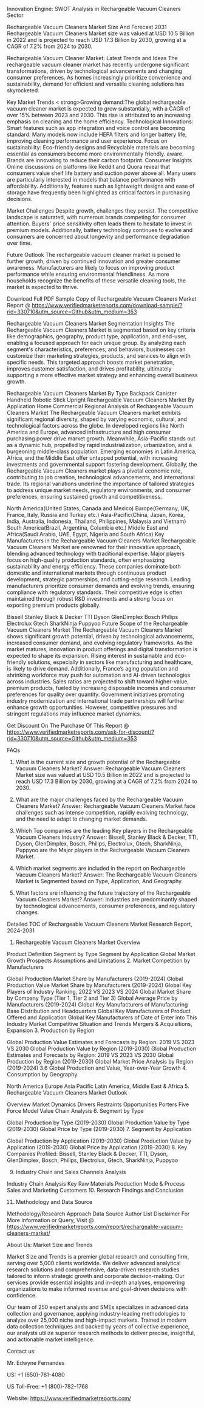 Innovation Engine: SWOT Analysis in Rechargeable Vacuum Cleaners Sector


Rechargeable Vacuum Cleaners Market Size And Forecast 2031
Rechargeable Vacuum Cleaners Market size was valued at USD 10.5 Billion in 2022 and is projected to reach USD 17.3 Billion by 2030, growing at a CAGR of 7.2% from 2024 to 2030.

Rechargeable Vacuum Cleaner Market: Latest Trends and Ideas
The rechargeable vacuum cleaner market has recently undergone significant transformations, driven by technological advancements and changing consumer preferences. As homes increasingly prioritize convenience and sustainability, demand for efficient and versatile cleaning solutions has skyrocketed.

Key Market Trends
< strong>Growing demand:The global rechargeable vacuum cleaner market is expected to grow substantially, with a CAGR of over 15% between 2023 and 2030. This rise is attributed to an increasing emphasis on cleaning and the home efficiency.
Technological Innovations: Smart features such as app integration and voice control are becoming standard. Many models now include HEPA filters and longer battery life, improving cleaning performance and user experience.
Focus on sustainability: Eco-friendly designs and Recyclable materials are becoming essential as consumers become more environmentally friendly. aware. Brands are innovating to reduce their carbon footprint.
Consumer Insights
Online discussions on platforms like Reddit and Quora reveal that consumers value shelf life battery and suction power above all. Many users are particularly interested in models that balance performance with affordability. Additionally, features such as lightweight designs and ease of storage have frequently been highlighted as critical factors in purchasing decisions.

Market Challenges
Despite growth, challenges they persist. The competitive landscape is saturated, with numerous brands competing for consumer attention. Buyers' price sensitivity often leads them to hesitate to invest in premium models. Additionally, battery technology continues to evolve and consumers are concerned about longevity and performance degradation over time.

Future Outlook
The rechargeable vacuum cleaner market is poised to further growth, driven by continued innovation and greater consumer awareness. Manufacturers are likely to focus on improving product performance while ensuring environmental friendliness. As more households recognize the benefits of these versatile cleaning tools, the market is expected to thrive.

Download Full PDF Sample Copy of Rechargeable Vacuum Cleaners Market Report @ https://www.verifiedmarketreports.com/download-sample/?rid=330710&utm_source=Github&utm_medium=353

Rechargeable Vacuum Cleaners Market Segmentation Insights
The Rechargeable Vacuum Cleaners Market is segmented based on key criteria like demographics, geography, product type, application, and end-user, enabling a focused approach for each unique group. By analyzing each segment's characteristics, preferences, and behaviors, businesses can customize their marketing strategies, products, and services to align with specific needs. This targeted approach boosts market penetration, improves customer satisfaction, and drives profitability, ultimately supporting a more effective market strategy and enhancing overall business growth.

Rechargeable Vacuum Cleaners Market By Type
Backpack
Canister
Handheld
Robotic
Stick
Upright
Rechargeable Vacuum Cleaners Market By Application
Home
Commercial
Regional Analysis of Rechargeable Vacuum Cleaners Market
The Rechargeable Vacuum Cleaners market exhibits significant regional diversity, shaped by varying economic, cultural, and technological factors across the globe. In developed regions like North America and Europe, advanced infrastructure and high consumer purchasing power drive market growth. Meanwhile, Asia-Pacific stands out as a dynamic hub, propelled by rapid industrialization, urbanization, and a burgeoning middle-class population. Emerging economies in Latin America, Africa, and the Middle East offer untapped potential, with increasing investments and governmental support fostering development. Globally, the Rechargeable Vacuum Cleaners market plays a pivotal economic role, contributing to job creation, technological advancements, and international trade. Its regional variations underline the importance of tailored strategies to address unique market needs, regulatory environments, and consumer preferences, ensuring sustained growth and competitiveness.

North America(United States, Canada and Mexico)
Europe(Germany, UK, France, Italy, Russia and Turkey etc.)
Asia-Pacific(China, Japan, Korea, India, Australia, Indonesia, Thailand, Philippines, Malaysia and Vietnam)
South America(Brazil, Argentina, Columbia etc.)
Middle East and Africa(Saudi Arabia, UAE, Egypt, Nigeria and South Africa)
Key Manufacturers in the Rechargeable Vacuum Cleaners Market
Rechargeable Vacuum Cleaners Market are renowned for their innovative approach, blending advanced technology with traditional expertise. Major players focus on high-quality production standards, often emphasizing sustainability and energy efficiency. These companies dominate both domestic and international markets through continuous product development, strategic partnerships, and cutting-edge research. Leading manufacturers prioritize consumer demands and evolving trends, ensuring compliance with regulatory standards. Their competitive edge is often maintained through robust R&D investments and a strong focus on exporting premium products globally.

Bissell
Stanley Black & Decker
TTI
Dyson
GlenDimplex
Bosch
Philips
Electrolux
Gtech
SharkNinja
Puppyoo
Future Scope of the Rechargeable Vacuum Cleaners Market
The Rechargeable Vacuum Cleaners Market shows significant growth potential, driven by technological advancements, increased consumer demand, and evolving regulatory frameworks. As the market matures, innovation in product offerings and digital transformation is expected to shape its expansion. Rising interest in sustainable and eco-friendly solutions, especially in sectors like manufacturing and healthcare, is likely to drive demand. Additionally, France’s aging population and shrinking workforce may push for automation and AI-driven technologies across industries. Sales ratios are projected to shift toward higher-value, premium products, fueled by increasing disposable incomes and consumer preferences for quality over quantity. Government initiatives promoting industry modernization and international trade partnerships will further enhance growth opportunities. However, competitive pressures and stringent regulations may influence market dynamics.

Get Discount On The Purchase Of This Report @ https://www.verifiedmarketreports.com/ask-for-discount/?rid=330710&utm_source=Github&utm_medium=353

FAQs
1. What is the current size and growth potential of the Rechargeable Vacuum Cleaners Market?
Answer: Rechargeable Vacuum Cleaners Market size was valued at USD 10.5 Billion in 2022 and is projected to reach USD 17.3 Billion by 2030, growing at a CAGR of 7.2% from 2024 to 2030.

2. What are the major challenges faced by the Rechargeable Vacuum Cleaners Market?
Answer: Rechargeable Vacuum Cleaners Market face challenges such as intense competition, rapidly evolving technology, and the need to adapt to changing market demands.

3. Which Top companies are the leading Key players in the Rechargeable Vacuum Cleaners Industry?
Answer: Bissell, Stanley Black & Decker, TTI, Dyson, GlenDimplex, Bosch, Philips, Electrolux, Gtech, SharkNinja, Puppyoo are the Major players in the Rechargeable Vacuum Cleaners Market.

4. Which market segments are included in the report on Rechargeable Vacuum Cleaners Market?
Answer: The Rechargeable Vacuum Cleaners Market is Segmented based on Type, Application, And Geography.

5. What factors are influencing the future trajectory of the Rechargeable Vacuum Cleaners Market?
Answer: Industries are predominantly shaped by technological advancements, consumer preferences, and regulatory changes.

Detailed TOC of Rechargeable Vacuum Cleaners Market Research Report, 2024-2031
1. Rechargeable Vacuum Cleaners Market Overview

Product Definition
Segment by Type
Segment by Application
Global Market Growth Prospects
Assumptions and Limitations
2. Market Competition by Manufacturers

Global Production Market Share by Manufacturers (2019-2024)
Global Production Value Market Share by Manufacturers (2019-2024)
Global Key Players of Industry Ranking, 2022 VS 2023 VS 2024
Global Market Share by Company Type (Tier 1, Tier 2 and Tier 3)
Global Average Price by Manufacturers (2019-2024)
Global Key Manufacturers of Manufacturing Base Distribution and Headquarters
Global Key Manufacturers of Product Offered and Application
Global Key Manufacturers of Date of Enter into This Industry
Market Competitive Situation and Trends
Mergers & Acquisitions, Expansion
3. Production by Region

Global Production Value Estimates and Forecasts by Region: 2019 VS 2023 VS 2030
Global Production Value by Region (2019-2030)
Global Production Estimates and Forecasts by Region: 2019 VS 2023 VS 2030
Global Production by Region (2019-2030)
Global Market Price Analysis by Region (2019-2024) 3.6 Global Production and Value, Year-over-Year Growth
4. Consumption by Geography

North America
Europe
Asia Pacific
Latin America, Middle East & Africa
5. Rechargeable Vacuum Cleaners Market Outlook

Overview
Market Dynamics
Drivers
Restraints
Opportunities
Porters Five Force Model
Value Chain Analysis 
6. Segment by Type

Global Production by Type (2019-2030)
Global Production Value by Type (2019-2030)
Global Price by Type (2019-2030)
7. Segment by Application

Global Production by Application (2019-2030)
Global Production Value by Application (2019-2030)
Global Price by Application (2019-2030)
8. Key Companies Profiled: Bissell, Stanley Black & Decker, TTI, Dyson, GlenDimplex, Bosch, Philips, Electrolux, Gtech, SharkNinja, Puppyoo

9. Industry Chain and Sales Channels Analysis

Industry Chain Analysis
Key Raw Materials
Production Mode & Process
Sales and Marketing
Customers
10. Research Findings and Conclusion

11. Methodology and Data Source

Methodology/Research Approach
Data Source
Author List
Disclaimer
For More Information or Query, Visit @ https://www.verifiedmarketreports.com/report/rechargeable-vacuum-cleaners-market/

About Us: Market Size and Trends

Market Size and Trends is a premier global research and consulting firm, serving over 5,000 clients worldwide. We deliver advanced analytical research solutions and comprehensive, data-driven research studies tailored to inform strategic growth and corporate decision-making. Our services provide essential insights and in-depth analyses, empowering organizations to make informed revenue and goal-driven decisions with confidence.

Our team of 250 expert analysts and SMEs specializes in advanced data collection and governance, applying industry-leading methodologies to analyze over 25,000 niche and high-impact markets. Trained in modern data collection techniques and backed by years of collective experience, our analysts utilize superior research methods to deliver precise, insightful, and actionable market intelligence.

Contact us:

Mr. Edwyne Fernandes

US: +1 (650)-781-4080

US Toll-Free: +1 (800)-782-1768

Website: https://www.verifiedmarketreports.com/
